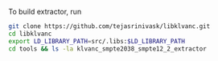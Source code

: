 To build extractor, run
```sh
git clone https://github.com/tejasrinivask/libklvanc.git
cd libklvanc
export LD_LIBRARY_PATH=src/.libs:$LD_LIBRARY_PATH
cd tools && ls -la klvanc_smpte2038_smpte12_2_extractor
```